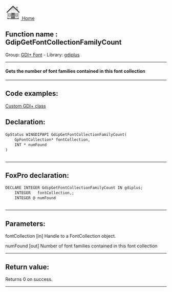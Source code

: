 [<img src="../../images/home.png"> Home ](https://github.com/VFPX/Win32API)  

## Function name : GdipGetFontCollectionFamilyCount
Group: [GDI+ Font](../../functions_group.md#GDIplus_Font)  -  Library: [gdiplus](../../libraries.md#gdiplus)  
***  


#### Gets the number of font families contained in this font collection
***  


## Code examples:
[Custom GDI+ class](../../samples/sample_450.md)  

## Declaration:
```foxpro  
GpStatus WINGDIPAPI GdipGetFontCollectionFamilyCount(
	GpFontCollection* fontCollection,
	INT * numFound
)
  
```  
***  


## FoxPro declaration:
```foxpro  
DECLARE INTEGER GdipGetFontCollectionFamilyCount IN gdiplus;
	INTEGER   fontCollection,;
	INTEGER @ numFound
  
```  
***  


## Parameters:
fontCollection
[in] Handle to a FontCollection object.

numFound
[out] Number of font families contained in this font collection  
***  


## Return value:
Returns 0 on success.  
***  

